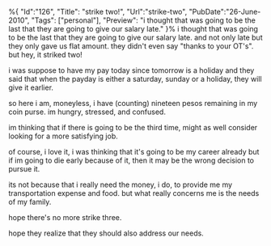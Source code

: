 %{
    "Id":"126",
	"Title": "strike two!",
    "Url":"strike-two",
    "PubDate":"26-June-2010",
	"Tags": ["personal"],
	"Preview": "i thought that was going to be the last that they are going to give our salary late."
}%
i thought that was going to be the last that they are going to give our salary late. and not only late but they only gave us flat amount. they didn't even say "thanks to your OT's". but hey, it striked two!

i was suppose to have my pay today since tomorrow is a holiday and they said that when the payday is either a saturday, sunday or a holiday, they will give it earlier.

so here i am, moneyless, i have (counting) nineteen pesos remaining in my coin purse. im hungry, stressed, and confused.

im thinking that if there is going to be the third time, might as well consider looking for a more satisfying job.

of course, i love it, i was thinking that it's going to be my career already but if im going to die early because of it, then it may be the wrong decision to pursue it.

its not because that i really need the money, i do, to provide me my transportation expense and food. but what really concerns me is the needs of my family.

hope there's no more strike three.

hope they realize that they should also address our needs.